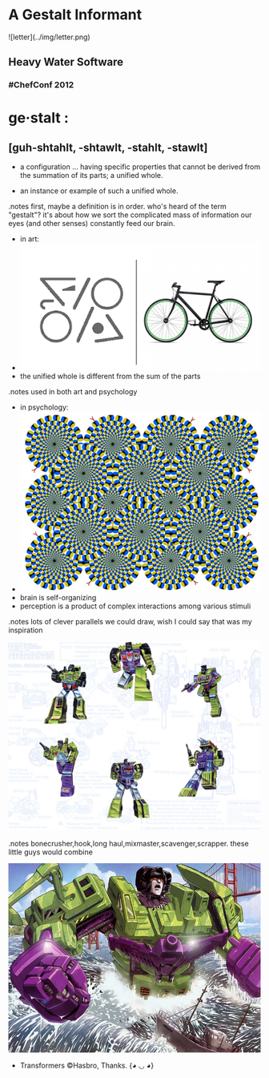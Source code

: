 <!SLIDE center>
# A Gestalt Informant
 <span id="title">
 ![letter](../img/letter.png)
</span>

## Heavy Water Software
### #ChefConf 2012

<!SLIDE bullets incremental transition=scrollUp>
# ge·stalt : 
##  [guh-shtahlt, -shtawlt, -stahlt, -stawlt]

* a configuration ... having specific properties that cannot be derived from the summation of its parts; a unified whole.

* an instance or example of such a unified whole.

.notes first, maybe a definition is in order. who's heard of the term "gestalt"?
it's about how we sort the complicated mass of information our eyes (and
other senses) constantly feed our brain.

<!SLIDE center bullets incremental transition=growX>

* in art:
* ![art gestalt](../img/design-gestalt2.png)
* the unified whole is different from the sum of the parts

.notes used in both art and psychology

<!SLIDE center bullets incremental transition=growX>
* in psychology:
* ![brain gestalt](../img/rotsnake.png)
* brain is self-organizing
* perception is a product of complex interactions among various stimuli

.notes lots of clever parallels we could draw, wish I could say that
was my inspiration

<!SLIDE center transition=curtainX>
![devastator](../img/devastator_layout.png)

.notes bonecrusher,hook,long haul,mixmaster,scavenger,scrapper. these
little guys would combine

<!SLIDE smaller center bullets incremental transition=fadeZoom>

![devastator](../img/devastator-outofwater.png)

* Transformers &#169;Hasbro, Thanks. {◕ ◡ ◕}
